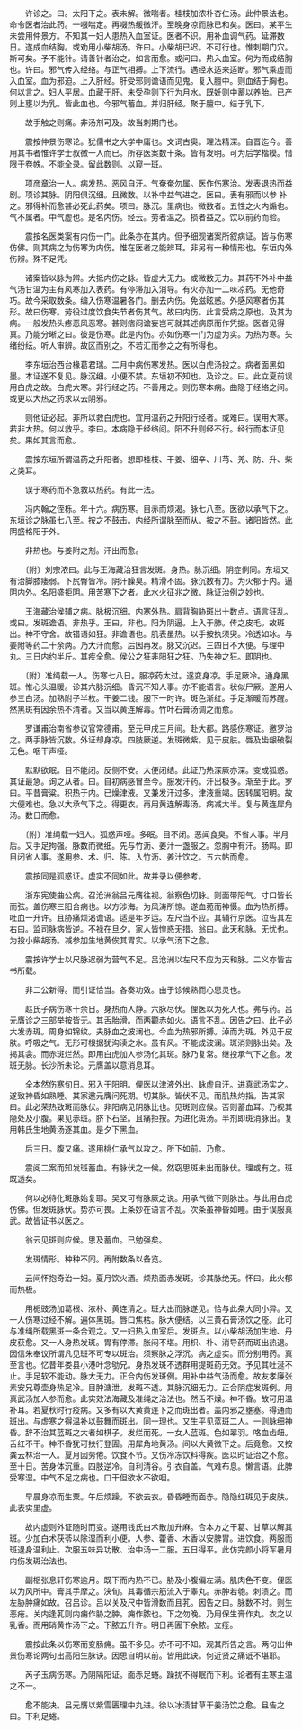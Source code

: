 <!-- { "loadSidebar": true } -->
　　许诊之。曰。太阳下之。表未解。微喘者。桂枝加浓朴杏仁汤。此仲景法也。命令医者治此药。一啜喘定。再啜热缓微汗。至晚身凉而脉已和矣。医曰。某平生未尝用仲景方。不知其一妇人患热入血室证。医者不识。用补血调气药。延滞数日。遂成血结胸。或劝用小柴胡汤。许曰。小柴胡已迟。不可行也。惟刺期门穴。斯可矣。予不能针。请善针者治之。如言而愈。或问曰。热入血室。何为而成结胸也。许曰。邪气传入经络。与正气相搏。上下流行。遇经水适来适断。邪气乘虚而入血室。血为邪迫。上入肝经。肝受邪则谵语而见鬼。复入膻中。则血结于胸也。何以言之。妇人平居。血藏于肝。未受孕则下行为月水。既妊则中蓄以养胎。已产则上壅以为乳。皆此血也。今邪气蓄血。并归肝经。聚于膻中。结于乳下。

　　故手触之则痛。非汤剂可及。故当刺期门也。

　　震按仲景伤寒论。犹儒书之大学中庸也。文词古奥。理法精深。自晋迄今。善用其书者惟许学士叔微一人而已。所存医案数十条。皆有发明。可为后学楷模。惜限于卷帙。不能全录。留此数则。以窥一斑。

　　项彦章治一人。病发热。恶风自汗。气奄奄勿属。医作伤寒治。发表退热而益剧。项诊其脉。阴阳俱沉细。且微数。以补中益气进之。医曰。表有邪而以参 补之。邪得补而愈甚必死此药矣。项曰。脉沉。里病也。微数者。五性之火内煽也。气不属者。中气虚也。是名内伤。经云。劳者温之。损者益之。饮以前药而验。

　　震按名医类案有内伤一门。此条亦在其内。但予细观诸案所叙病证。皆与伤寒仿佛。则其病之为伤寒为内伤。惟在医者之能辨耳。非另有一种情形也。东垣内外伤辨。殊不足凭。

　　诸案皆以脉为辨。大抵内伤之脉。皆虚大无力。或微数无力。其药不外补中益气汤甘温为主有风寒加入表药。有停滞加入消导。有火亦加一二味凉药。无他奇巧。故今采取数条。编入伤寒温暑各门。删去内伤。免滋眩惑。外感风寒者伤其形。故曰伤寒。劳役过度饮食失节者伤其气。故曰内伤。此言受病之原也。及其为病。一般发热头疼恶风恶寒。甚则痞闷谵妄岂可就其述病原而作凭据。医者见得真。乃能分晰之曰。彼是伤寒。此是内伤。亦如伤寒一门为虚为实。为热为寒。头绪纷纭。听人审辨。故区而别之。不若汇而参之之有所得也。

　　李东垣治西台椽葛君瑞。二月中病伤寒发热。医以白虎汤投之。病者面黑如墨。本证遂不复见。脉沉细。小便不禁。东垣初不知也。及诊之。曰。此立夏前误用白虎之故。白虎大寒。非行经之药。不善用之。则伤寒本病。曲隐于经络之间。或更以大热之药求以去阴邪。

　　则他证必起。非所以救白虎也。宜用温药之升阳行经者。或难曰。误用大寒。若非大热。何以救乎。李曰。本病隐于经络间。阳不升则经不行。经行而本证见矣。果如其言而愈。

　　震按东垣所谓温药之升阳者。想即桂枝、干姜、细辛、川芎、羌、防、升、柴之类耳。

　　误于寒药而不急救以热药。有此一法。

　　冯内翰之侄栎。年十六。病伤寒。目赤而烦渴。脉七八至。医欲以承气下之。东垣诊之脉虽七八至。按之不鼓击。内经所谓脉至而从。按之不鼓。诸阳皆然。此阴盛格阳于外。

　　非热也。与姜附之剂。汗出而愈。

　　〔附〕刘宗浓曰。此与王海藏治狂言发斑。身热。脉沉细。阴症例同。东垣又有治脚膝痿弱。下尻臀皆冷。阴汗臊臭。精滑不固。脉沉数有力。为火郁于内。逼阴内外。名阳盛拒阴。用苦寒下之者。此水火征兆之微。脉证治例之妙也。

　　王海藏治侯辅之病。脉极沉细。内寒外热。肩背胸胁斑出十数点。语言狂乱。或曰。发斑谵语。非热乎。王曰。非也。阳为阴逼。上入于肺。传之皮毛。故斑出。神不守舍。故错语如狂。非谵语也。肌表虽热。以手按执须臾。冷透如冰。与姜附等药二十余两。乃大汗而愈。后因再发。脉又沉迟。三四日不大便。与理中丸。三日内约半斤。其疾全愈。侯公之狂非阳狂之狂。乃失神之狂。即阴也。

　　〔附〕准绳载一人。伤寒七八日。服凉药太过。遂变身凉。手足厥冷。通身黑斑。惟心头温暖。诊其六脉沉细。昏沉不知人事。亦不能语言。状似尸厥。遂用人参三白汤。加熟附子半枚。干姜二钱。服下一时许。斑色渐红。手足渐暖而苏醒。然黑斑有因余热不清者。又当以黄连解毒。竹叶石膏汤调之而愈。

　　罗谦甫治南省参议官常德甫。至元甲戌三月间。赴大都。路感伤寒证。邀罗治之。两手脉皆沉数。外证却身凉。四肢厥逆。发斑微紫。见于皮肤。唇及齿龈破裂无色。咽干声哑。

　　默默欲眠。目不能闭。反侧不安。大便闭结。此证乃热深厥亦深。变成狐惑。其证最急。询之从者。曰。自初病感冒至今。服发汗药。汗出极多。渐至于此。罗曰。平昔膏粱。积热于内。已燥津液。又兼发汗过多。津液重竭。因转属阳明。故大便难也。急以大承气下之。得更衣。再用黄连解毒汤。病减大半。复与黄连犀角汤。数日而愈。

　　〔附〕准绳载一妇人。狐惑声哑。多眠。目不闭。恶闻食臭。不省人事。半月后。又手足拘强。脉数而微细。先与竹沥、姜汁一盏服之。忽胸中有汗。肠鸣。即目闭省人事。遂用参、术、归、陈。入竹沥、姜汁饮之。五六帖而愈。

　　震按同是狐惑证。虚实不同如此。故并录以便参考。

　　浙东宪使曲公病。召沧洲翁吕元膺往视。翁察色切脉。则面带阳气。寸口皆长而弦。盖伤寒三阳合病也。以方涉海。为风涛所惊。遂血菀而神慑。血为热所搏。吐血一升许。且胁痛烦渴谵语。适是年岁运。左尺当不应。其辅行京医。泣告其左右曰。监司脉病皆逆。不禄在旦夕。家人皆惶惑无措。翁曰。此天和脉。无忧也。为投小柴胡汤。减参加生地黄俟其胃实。以承气汤下之愈。

　　震按许学士以尺脉迟弱为营气不足。吕沧洲以左尺不应为天和脉。二义亦皆古书所载。

　　非二公新得。而引证恰当。各奏功效。由于诊候熟而心思灵也。

　　赵氏子病伤寒十余日。身热而人静。六脉尽伏。俚医以为死人也。弗与药。吕元膺诊之三部举按皆无。其舌胎滑。而两颧赤如火。语言不乱。因告之曰。此子必大发赤斑。周身如锦纹。夫脉血之波澜也。今血为热邪所搏。淖而为斑。外见于皮肤。呼吸之气。无形可根据犹沟渎之水。虽有风。不能成波澜。斑消则脉出矣。及揭其衾。而赤斑烂然。即用白虎加人参汤化其斑。脉乃复常。继投承气下之愈。发斑无脉。长沙所未论。元膺盖以意消息耳。

　　全本然伤寒旬日。邪入于阳明。俚医以津液外出。脉虚自汗。进真武汤实之。遂致神昏如熟睡。其家邀元膺问死期。切其脉。皆伏不见。而肌热灼指。告其家曰。此必荣热致斑而脉伏。非阳病见阴脉比也。见斑则应候。否则蓄血耳。乃视其隐处及小腹。果见赤斑。脐下石坚。且痛拒按。为进化斑汤。半剂即斑消脉出。复用韩氏生地黄汤逐其血。是夕下黑血。

　　后三日。腹又痛。遂用桃仁承气以攻之。所下如前。乃愈。

　　震阅二案而知发斑蓄血。有脉伏之一候。然窃思斑未出而脉伏。理或有之。斑既透矣。

　　何以必待化斑脉始复耶。吴又可有脉厥之说。用承气微下则脉出。与此用白虎仿佛。但发斑脉伏。势亦可畏。上条妙在语言不乱。次条虽神昏如睡。由于误服真武。故皆证书以医之。

　　翁云见斑则应候。思及蓄血。已勉强矣。

　　发斑情形。种种不同。再附数条以备览。

　　云间怀抱奇治一妇。夏月饮火酒。烦热面赤发斑。诊其脉绝无。怀曰。此火郁而热极。

　　用栀豉汤加葛根、浓朴、黄连清之。斑大出而脉遂见。恰与此条大同小异。又一人伤寒过经不解。遍体黑斑。唇口焦枯。脉大便结。以三黄石膏汤饮之痊。此可与准绳所载黑斑一条合观之。又一妇热入血室后。发斑点。以小柴胡汤加生地、丹皮获愈。又一人身热发斑。胃有停滞。胀闷不堪。用枳、朴、消导药而斑出热退。因信朱奉议所谓凡见斑不可专以斑治。须察脉之浮沉。病之虚实。而分别用药。真至言也。忆昔年娄县小港叶念劬兄。身热发斑不透群用提斑药无效。予见其吐涎不止。手足软不能动。脉大无力。正合内伤发斑例。用补中益气汤而愈。故友孝廉张素安兄尊壶身热足冷。目肿溏泄。发斑不透。其脉沉细无力。正合阴症发斑例。用真武汤加人参而愈。此实效法海藏及准绳之治法也。然舌不燥。神不昏。故可用温补耳。若夏秋时行疫病。又多有以大黄黄连下之而斑出者。盖内邪之壅塞。得通而斑出。与虚寒之得温补以鼓舞而斑出。同一理也。又生平见蓝斑二人。一则脉细神昏。辞不治其蓝斑之大者如棋子。发烂而死。一女人蓝斑。色如翠羽。咯血齿衄。舌红不干。神不昏犹可扶行登圊。用犀角地黄汤。间以大黄微下之。后竟愈。又按龚云林治一人。夏月因劳倦。饮食不节。又伤冷冻饮料得疾。医以时证治之不愈。至十日。苦身体沉重。四肢逆冷。自利清谷。引衣自盖。气难布息。懒言语。此脾受寒湿。中气不足之病也。口干但欲水不欲咽。

　　早晨身凉而生粟。午后烦躁。不欲去衣。昏昏睡而面赤。隐隐红斑见于皮肤。此表实里虚。

　　故内虚则外证随时而变。遂用钱氏白术散加升麻。合本方之干葛、甘草以解其斑。少加白术茯苓以除湿而利小便。人参、藿香、木香以安脾胃。进饮食。两服而斑退身温利止。次服五味异功散、治中汤一二服。五日得平。此仿完颜小将军暑月内伤发斑治法也。

　　副枢张息轩伤寒逾月。既下而内热不已。胁及小腹偏左满。肌肉色不变。俚医以为风所中。膏其手摩之。浃旬。其毒循宗筋流入于睾丸。赤肿若匏。刺溃之。而左胁肿痛如故。召吕诊。吕以关及尺中皆滑数而且芤。因告之曰。脉数不时。则生恶疮。关内逢芤则内痈作胁之肿。痈作脓也。下之勿晚。乃用保生膏作丸。衣之以乳香。而用硝黄作汤下之。下脓五升许。明日再圊下余脓。立痊。

　　震按此条以伤寒而变肠痈。虽不多见。亦不可不知。观其所告之言。两句出仲景伤寒论两句出高阳生脉诀。因思自明以前。皆用此诀。何近贤之痛诋不堪耶。

　　芮子玉病伤寒。乃阴隔阳证。面赤足蜷。躁扰不得眠而下利。论者有主寒主温之不一。

　　愈不能决。吕元膺以紫雪匮理中丸进。徐以冰渍甘草干姜汤饮之愈。且告之曰。下利足蜷。

